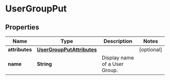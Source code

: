 
# UserGroupPut

## Properties
Name | Type | Description | Notes
------------ | ------------- | ------------- | -------------
**attributes** | [**UserGroupPutAttributes**](UserGroupPutAttributes.md) |  |  [optional]
**name** | **String** | Display name of a User Group. | 



